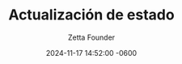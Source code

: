 ---
layout: status
author: Zetta Founder
title: "Actualización de estado"
date: 2024-11-17 14:52:00 -0600
status: "Trabajando en el blog."
---